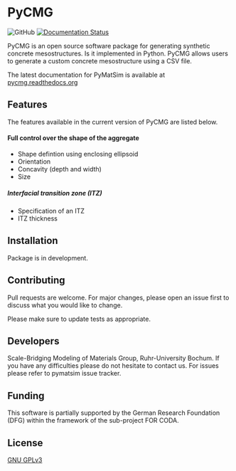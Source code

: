 # PyCMG
![GitHub](https://img.shields.io/github/license/jtimo/pycmg) [![Documentation Status](https://readthedocs.org/projects/pymatsim/badge/?version=latest)](https://pymatsim.readthedocs.io/en/latest/?badge=latest)

PyCMG is an open source software package for generating synthetic concrete mesostructures. Is it implemented in Python.
PyCMG allows users to generate a custom concrete mesostructure using a CSV file.

The latest documentation for PyMatSim is available at [pycmg.readthedocs.org](https://pycmg.readthedocs.org)

## Features

The features available in the current version of PyCMG are listed below. 

#### Full control over the shape of the aggregate
- Shape defintion using enclosing ellipsoid
- Orientation
- Concavity (depth and width)
- Size

##### Interfacial transition zone (ITZ)
- Specification of an ITZ
- ITZ thickness

## Installation

Package is in development. 

## Contributing
Pull requests are welcome. For major changes, please open an issue first to discuss what you would like to change.

Please make sure to update tests as appropriate.

## Developers

Scale-Bridging Modeling of Materials Group, Ruhr-University Bochum.
If you have any difficulties please do not hesitate to contact us. For issues please refer to pymatsim issue tracker. 

## Funding

This software is partially supported by the German Research Foundation (DFG) within the framework of the sub-project FOR CODA.

## License
[GNU GPLv3](https://github.com/jtimo/pycmg/blob/main/LICENSE)